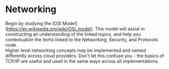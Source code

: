 # Networking
Begin by studying the [OSI Model] (https://en.wikipedia.org/wiki/OSI_model).
This model will assist in constructing an understanding of the linked topics, and help you contextualize the items linked to the Networking, Security, and Protocols node.  
Higher level networking concepts may be implemented and named differently across cloud providers.  Don't let this confuse you - the basics of TCP/IP are useful and used in the same ways across all implementations.  
